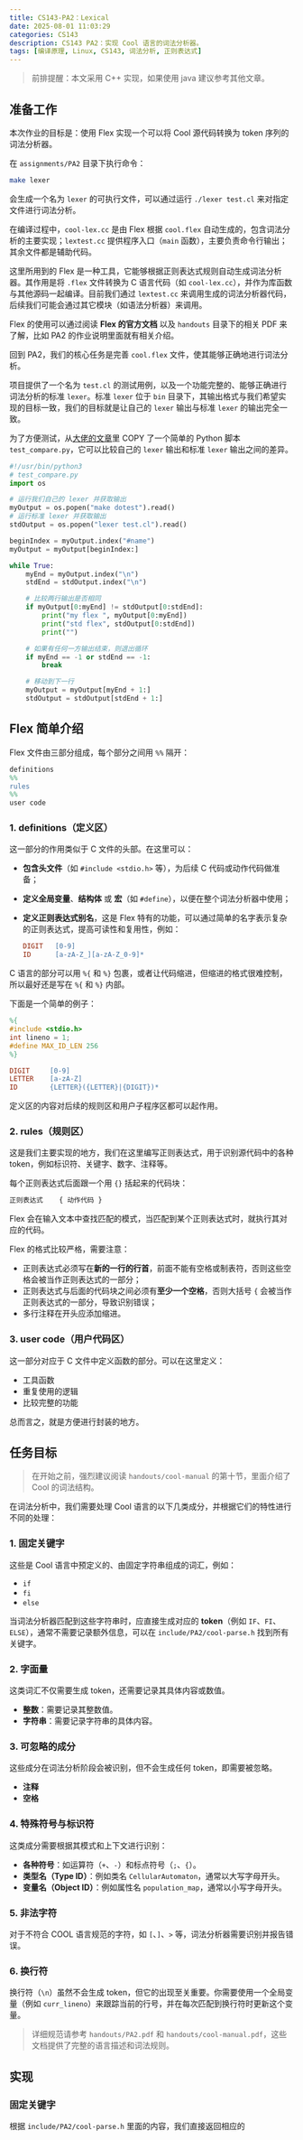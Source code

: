 ```yaml
---
title: CS143-PA2：Lexical
date: 2025-08-01 11:03:29
categories: CS143
description: CS143 PA2：实现 Cool 语言的词法分析器。
tags: [编译原理, Linux, CS143, 词法分析, 正则表达式]
---
```

> 前排提醒：本文采用 C++ 实现，如果使用 java 建议参考其他文章。
## 准备工作
本次作业的目标是：使用 Flex 实现一个可以将 Cool 源代码转换为 token 序列的词法分析器。

在 `assignments/PA2` 目录下执行命令：

```bash
make lexer
```

会生成一个名为 `lexer` 的可执行文件，可以通过运行 `./lexer test.cl` 来对指定文件进行词法分析。

在编译过程中，`cool-lex.cc` 是由 Flex 根据 `cool.flex` 自动生成的，包含词法分析的主要实现；`lextest.cc` 提供程序入口（`main` 函数），主要负责命令行输出；其余文件都是辅助代码。

这里所用到的 Flex 是一种工具，它能够根据正则表达式规则自动生成词法分析器。其作用是将 `.flex` 文件转换为 C 语言代码（如 `cool-lex.cc`），并作为库函数与其他源码一起编译。目前我们通过 `lextest.cc` 来调用生成的词法分析器代码，后续我们可能会通过其它模块（如语法分析器）来调用。

Flex 的使用可以通过阅读 **Flex 的官方文档** 以及 `handouts` 目录下的相关 PDF 来了解，比如 PA2 的作业说明里面就有相关介绍。

回到 PA2，我们的核心任务是完善 `cool.flex` 文件，使其能够正确地进行词法分析。

项目提供了一个名为 `test.cl` 的测试用例，以及一个功能完整的、能够正确进行词法分析的标准 `lexer`。标准 `lexer` 位于 `bin` 目录下，其输出格式与我们希望实现的目标一致，我们的目标就是让自己的 `lexer` 输出与标准 `lexer` 的输出完全一致。

为了方便测试，从<a href="https://zhuanlan.zhihu.com/p/258385544">大佬的文章</a>里 COPY 了一个简单的 Python 脚本 `test_compare.py`，它可以比较自己的 `lexer` 输出和标准 `lexer` 输出之间的差异。

```python
#!/usr/bin/python3
# test_compare.py
import os

# 运行我们自己的 lexer 并获取输出
myOutput = os.popen("make dotest").read()
# 运行标准 lexer 并获取输出
stdOutput = os.popen("lexer test.cl").read()

beginIndex = myOutput.index("#name")
myOutput = myOutput[beginIndex:]

while True:
    myEnd = myOutput.index("\n")
    stdEnd = stdOutput.index("\n")

    # 比较两行输出是否相同
    if myOutput[0:myEnd] != stdOutput[0:stdEnd]:
        print("my flex ", myOutput[0:myEnd])
        print("std flex", stdOutput[0:stdEnd])
        print("")

    # 如果有任何一方输出结束，则退出循环
    if myEnd == -1 or stdEnd == -1:
        break

    # 移动到下一行
    myOutput = myOutput[myEnd + 1:]
    stdOutput = stdOutput[stdEnd + 1:]
```

## Flex 简单介绍
Flex 文件由三部分组成，每个部分之间用 `%%` 隔开：

```flex
definitions
%%
rules
%%
user code
```

### 1. definitions（定义区）

这一部分的作用类似于 C 文件的头部。在这里可以：

- **包含头文件**（如 `#include <stdio.h>` 等），为后续 C 代码或动作代码做准备；
- **定义全局变量**、**结构体** 或 **宏**（如 `#define`），以便在整个词法分析器中使用；
- **定义正则表达式别名**，这是 Flex 特有的功能，可以通过简单的名字表示复杂的正则表达式，提高可读性和复用性，例如：

  ```flex
  DIGIT   [0-9]
  ID      [a-zA-Z_][a-zA-Z_0-9]*
  ```

C 语言的部分可以用 `%{` 和 `%}` 包裹，或者让代码缩进，但缩进的格式很难控制，所以最好还是写在 `%{` 和 `%}` 内部。

下面是一个简单的例子：

```flex
%{
#include <stdio.h>
int lineno = 1;
#define MAX_ID_LEN 256
%}

DIGIT     [0-9]
LETTER    [a-zA-Z]
ID        {LETTER}({LETTER}|{DIGIT})*
```

定义区的内容对后续的规则区和用户子程序区都可以起作用。

### 2. rules（规则区）

这是我们主要实现的地方，我们在这里编写正则表达式，用于识别源代码中的各种 token，例如标识符、关键字、数字、注释等。

每个正则表达式后面跟一个用 `{}` 括起来的代码块：

```flex
正则表达式    { 动作代码 }
```

Flex 会在输入文本中查找匹配的模式，当匹配到某个正则表达式时，就执行其对应的代码。

Flex 的格式比较严格，需要注意：
- 正则表达式必须写在**新的一行的行首**，前面不能有空格或制表符，否则这些空格会被当作正则表达式的一部分；
- 正则表达式与后面的代码块之间必须有**至少一个空格**，否则大括号 `{` 会被当作正则表达式的一部分，导致识别错误；
- 多行注释在开头应添加缩进。

### 3. user code（用户代码区）

这一部分对应于 C 文件中定义函数的部分。可以在这里定义：

- 工具函数
- 重复使用的逻辑
- 比较完整的功能

总而言之，就是方便进行封装的地方。

## 任务目标
> 在开始之前，强烈建议阅读 `handouts/cool-manual` 的第十节，里面介绍了 Cool 的词法结构。

在词法分析中，我们需要处理 Cool 语言的以下几类成分，并根据它们的特性进行不同的处理：

### 1. 固定关键字
这些是 Cool 语言中预定义的、由固定字符串组成的词汇，例如：
* `if`
* `fi`
* `else`

当词法分析器匹配到这些字符串时，应直接生成对应的 **token**（例如 `IF`、`FI`、`ELSE`），通常不需要记录额外信息，可以在 `include/PA2/cool-parse.h` 找到所有关键字。

### 2. 字面量
这类词汇不仅需要生成 token，还需要记录其具体内容或数值。
* **整数**：需要记录其整数值。
* **字符串**：需要记录字符串的具体内容。

### 3. 可忽略的成分
这些成分在词法分析阶段会被识别，但不会生成任何 token，即需要被忽略。
* **注释**
* **空格**

### 4. 特殊符号与标识符
这类成分需要根据其模式和上下文进行识别：
* **各种符号**：如运算符（`+`、`-`）和标点符号（`;`、`{`）。
* **类型名（Type ID）**：例如类名 `CellularAutomaton`，通常以大写字母开头。
* **变量名（Object ID）**：例如属性名 `population_map`，通常以小写字母开头。

### 5. 非法字符
对于不符合 COOL 语言规范的字符，如 `[`、`]`、`>` 等，词法分析器需要识别并报告错误。

### 6. 换行符
换行符（`\n`）虽然不会生成 token，但它的出现至关重要。你需要使用一个全局变量（例如 `curr_lineno`）来跟踪当前的行号，并在每次匹配到换行符时更新这个变量。

> 详细规范请参考 `handouts/PA2.pdf` 和 `handouts/cool-manual.pdf`，这些文档提供了完整的语言描述和词法规则。

## 实现
### 固定关键字
根据 `include/PA2/cool-parse.h` 里面的内容，我们直接返回相应的